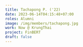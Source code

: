 ```yaml
---
title: Tachapong P. ('22)
date: 2023-06-14T04:15:48+07:00
roles: Alumni
image: /img/members/tachapong.jpg
work: Now @ KrungThai
project: FinBERT
draft: false
---
```


